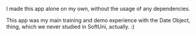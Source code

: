 I made this app alone on my own, without the usage of any dependencies.

This app was my main training and demo experience with the Date Object, thing, which we never studied in SoftUni, actually. :)
